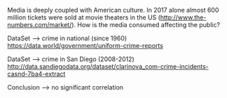 Media is deeply coupled with American culture. In 2017 alone almost 600 million tickets were sold at movie theaters in the US (http://www.the-numbers.com/market/). How is the media consumed affecting the public?


DataSet --> crime in national (since 1960)
https://data.world/government/uniform-crime-reports

DataSet --> crime in San Diego (2008-2012)
http://data.sandiegodata.org/dataset/clarinova_com-crime-incidents-casnd-7ba4-extract

Conclusion --> no significant correlation
